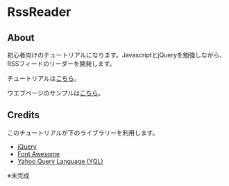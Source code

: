 # RssReader

## About

初心者向けのチュートリアルになります。JavascriptとjQueryを勉強しながら、RSSフィードのリーダーを開発します。

チュートリアルは[こちら](https://github.com/paulbarre/RssReader/wiki)。

ウエブページのサンプルは[こちら]()。

## Credits

このチュートリアルが下のライブラリーを利用します。

- [jQuery]()
- [Font Awesome]()
- [Yahoo Query Language (YQL)]()

※未完成